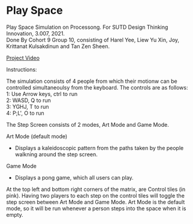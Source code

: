 # Play Space
Play Space Simulation on Processong. For SUTD Design Thinking Innovation, 3.007, 2021.  
Done By Cohort 9 Group 10, consisting of Harel Yee, Liew Yu Xin, Joy, Krittanat Kulsakdinun and Tan Zen Sheen. 

[Project Video](https://www.youtube.com/watch?v=OIolfgjjPrU)

Instructions:

The simulation consists of 4 people from which their motionw can be controlled simultaneoulsy from the keyboard.
The controls are as follows:  
1: Use Arrow keys, ctrl to run  
2: WASD, Q to run  
3: YGHJ, T to run  
4: P;L', O to run  

The Step Screen consists of 2 modes, Art Mode and Game Mode.

Art Mode (default mode)
- Displays a kaleidoscopic pattern from the paths taken by the people walkning around the step screen.

Game Mode 
- Displays a pong game, which all users can play.


At the top left and bottom right corners of the matrix, are Control tiles (in pink). Having two players to each step on the control tiles will toggle the step screen between Art Mode and Game Mode.
Art Mode is the default mode, so it will be run whenever a person steps into the space when it is empty.
